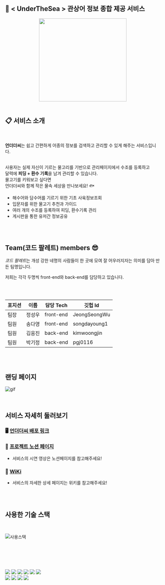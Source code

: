

## 🐬 < UnderTheSea > 관상어 정보 종합 제공 서비스  
<div align="center">
<img src="https://user-images.githubusercontent.com/85822658/154873854-a2bdeead-e7c5-43f3-be9d-3230ff622313.png" width="75%" height="270" >
 </div> 

</br>

## 📋 서비스 소개
</br>

**언더더씨**는 쉽고 간편하게 어종의 정보를 검색하고 관리할 수 있게 해주는 서비스입니다. 

</br> 사용자는 실제 자신이 기르는 물고리를 기반으로 관리페이지에서 수조를 등록하고 
</br> 달력에 **피딩 + 환수 기록**을 남겨 관리할 수 있습니다. 
</br> 물고기를 키워보고 싶다면
</br> 
언더더씨와 함께 작은 물속 세상을 만나보세요! 🐟

- 해수어와 담수어를 기르기 위한 기초 사육정보조회
- 입문자를 위한 물고기 추천과 가이드
- 여러 개의 수조를 등록하여 피딩, 환수기록 관리
- 게시판을 통한 유저간 정보공유


</br>
</br>

## Team(코드 팔레트) members 😎

*코드 팔레트*는 개성 강한 네명의 사람들이 한 곳에 모여 잘 어우러지자는 의미를 담아 만든 팀명입니다. 

저희는 각각 두명씩 front-end와 back-end를 담당하고 있습니다. 

</br>
</br>

포지션 |이름|담당 Tech|깃헙 Id|
|--|--|--------|-----|
|팀장|정성우|front-end|JeongSeongWu|
|팀원|송다영|front-end|songdayoung1|
|팀원|김웅진|back-end|kimwoongjin|
|팀원|박기정|back-end|pgj0116| 

</br>
</br>


## 랜딩 페이지

![gif](https://user-images.githubusercontent.com/85822658/154877399-6620f9da-3f42-42e0-8a54-3a4491c9c914.gif)

</br>

## 서비스 자세히 둘러보기


### 🖥 [언더더씨 배포 링크](https://underthesea.ga/) </br>
### 📒 [프로젝트 노션 페이지](https://codestates.notion.site/14-Code-Palette-UnderTheSea-1a0d69e3b1de40488745de4eef3752ef)

 - 서비스의 시연 영상은 노션페이지를 참고해주세요!
### 📄 [WiKi](https://github.com/codestates/underTheSea/wiki)
 - 서비스의 자세한 상세 페이지는 위키를 참고해주세요!
</br>

</br>

## 사용한 기술 스택

</br>


 ![사용스택](https://cdn.discordapp.com/attachments/924937469370200086/925978946741370920/Web_App_Reference_Architecture_5.png)


</br></br></br></br>
<div style="float:left">
<img src="https://img.shields.io/badge/CSS-1572B6?style=for-the-badge&logo=CSS3&logoColor=white " />
<img src="https://img.shields.io/badge/JavaScript-F7DF1E?style=for-the-badge&logo=JavaScript&logoColor=white" />
<img src="https://img.shields.io/badge/Node.js-339933?style=for-the-badge&logo=Node.js&logoColor=black"/>
<img src="https://img.shields.io/badge/MySQL-4479A1?style=for-the-badge&logo=MySQL&logoColor=white"/>
<img src="https://img.shields.io/badge/Amazon AWS-232F3E?style=for-the-badge&logo=Amazon%20AWS&logoColor=white"/>
<img src="https://img.shields.io/badge/javascript-F7DF1E?style=for-the-badge&logo=javascript&logoColor=black"></br>
<img src="https://img.shields.io/badge/express-CDE4DA?style=for-the-badge&logo=black">
<img src="https://img.shields.io/badge/react-61DAFB?style=for-the-badge&logo=react&logoColor=black">
<img src="https://img.shields.io/badge/redux-673AB7?style=for-the-badge&logo=black">
<img src="https://img.shields.io/badge/styeld component-FA82BA?style=for-the-badge&logo=black">
</div>


</br></br>



